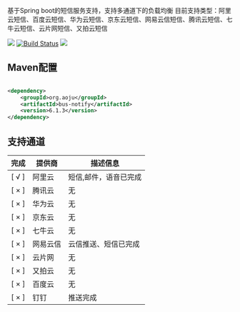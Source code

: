基于Spring boot的短信服务支持，支持多通道下的负载均衡 目前支持类型：阿里云短信、百度云短信、华为云短信、京东云短信、网易云信短信、腾讯云短信、七牛云短信、云片网短信、又拍云短信

![](https://img.shields.io/maven-central/v/net.guerlab.sms/guerlab-sms-server-starter.svg)
[![Build Status](https://travis-ci.org/guerlab-net/guerlab-sms.svg?branch=master)](https://travis-ci.org/guerlab-net/guerlab-sms)
![](https://img.shields.io/badge/LICENSE-LGPL--3.0-brightgreen.svg)

## Maven配置

```xml

<dependency>
    <groupId>org.aoju</groupId>
    <artifactId>bus-notify</artifactId>
    <version>6.1.3</version>
</dependency>
```

## 支持通道

| 完成 |提供商 | 描述信息 |
|------| ------ | ------- |
|[ √ ]|阿里云|短信,邮件，语音已完成| 
|[ × ]|腾讯云|无|
|[ × ]|华为云|无|
|[ × ]|京东云|无|
|[ × ]|七牛云|无|
|[ × ]|网易云信|云信推送、短信已完成|
|[ × ]|云片网|无|
|[ × ]|又拍云|无|
|[ × ]|百度云|无|
|[ × ]|钉钉|推送完成|